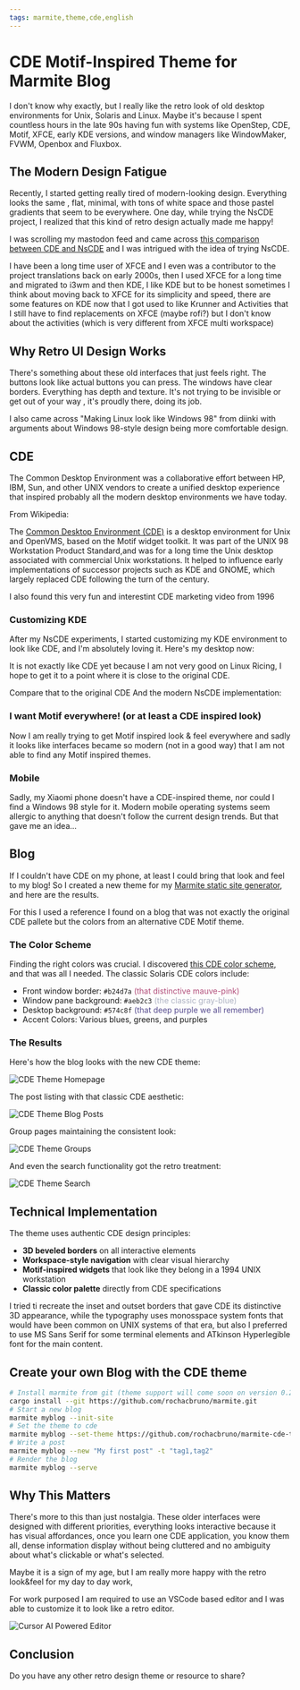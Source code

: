 ```yaml
---
tags: marmite,theme,cde,english
---
```

# CDE Motif-Inspired Theme for Marmite Blog

I don't know why exactly, but I really like the retro look of old desktop environments for Unix, Solaris and Linux. Maybe it's because I spent countless hours in the late 90s having fun with systems like OpenStep, CDE, Motif, XFCE, early KDE versions, and window managers like WindowMaker, FVWM, Openbox and Fluxbox.

## The Modern Design Fatigue

Recently, I started getting really tired of modern-looking design. Everything looks the same , flat, minimal, with tons of white space and those pastel gradients that seem to be everywhere. One day, while trying the NsCDE project, I realized that this kind of retro design actually made me happy!

I was scrolling my mastodon feed and came across [this comparison between CDE and NsCDE](https://www.nequalsonelifestyle.com/2022/07/28/installing-cde-and-comparing-with-nscde/) and I was intrigued with the idea of trying NsCDE.

I have been a long time user of XFCE and I even was a contributor to the project translations back on early 2000s, then I used XFCE for a long time and migrated to i3wm and then KDE, I like KDE but to be honest sometimes I think about moving back to XFCE for its simplicity and speed, there are some features on KDE now that I got used to like Krunner and Activities that I still have to find replacements on XFCE (maybe rofi?) but I don't know about the activities (which is very different from XFCE multi workspace)

## Why Retro UI Design Works

There's something about these old interfaces that just feels right. The buttons look like actual buttons you can press. The windows have clear borders. Everything has depth and texture. It's not trying to be invisible or get out of your way , it's proudly there, doing its job.

I also came across "Making Linux look like Windows 98" from diinki with arguments about Windows 98-style design being more comfortable design. 

<!-- .youtube id=4w1MPd_Y7EE -->

## CDE

The Common Desktop Environment was a collaborative effort between HP, IBM, Sun, and other UNIX vendors to create a unified desktop experience that inspired probably all the modern desktop environments we have today.

From Wikipedia:

>>>
The [Common Desktop Environment (CDE)](https://en.wikipedia.org/wiki/Common_Desktop_Environment) is a desktop environment for Unix and OpenVMS, based on the Motif widget toolkit. It was part of the UNIX 98 Workstation Product Standard,and was for a long time the Unix desktop associated with commercial Unix workstations. It helped to influence early implementations of successor projects such as KDE and GNOME, which largely replaced CDE following the turn of the century. 
>>>

I also found this very fun and interestint CDE marketing video from 1996

<!-- .youtube id=tR7G-wIm-e8 -->

### Customizing KDE

After my NsCDE experiments, I started customizing my KDE environment to look like CDE, and I'm absolutely loving it. Here's my desktop now:

It is not exactly like CDE yet because I am not very good on Linux Ricing, I hope to get it to a point where it is close to the original CDE.

Compare that to the original CDE And the modern NsCDE implementation:

<!-- .gallery path=cde_desktop --> 

### I want Motif everywhere! (or at least a CDE inspired look)

Now I am really trying to get Motif inspired look & feel everywhere and sadly it looks like interfaces became so modern (not in a good way) that I am not able to find any Motif inspired themes.

### Mobile

Sadly, my Xiaomi phone doesn't have a CDE-inspired theme, nor could I find a Windows 98 style for it. Modern mobile operating systems seem allergic to anything that doesn't follow the current design trends. But that gave me an idea...

## Blog

If I couldn't have CDE on my phone, at least I could bring that look and feel to my blog! So I created a new theme for my [Marmite static site generator](https://rochacbruno.github.io/marmite/), and here are the results.

For this I used a reference I found on a blog that was not exactly the original CDE pallete but the colors from an alternative CDE Motif theme.

### The Color Scheme

Finding the right colors was crucial. I discovered [this CDE color scheme](https://www.swisswuff.ch/wordpress/?p=485), and that was all I needed. The classic Solaris CDE colors include:

- Front window border: `#b24d7a` <span style="color: #b24d7a;"> (that distinctive mauve-pink) </span>
- Window pane background: `#aeb2c3` <span style="color: #aeb2c3;"> (the classic gray-blue) </span>
- Desktop background: `#574c8f` <span style="color: #574c8f;"> (that deep purple we all remember) </span>
- Accent Colors: Various blues, greens, and purples

### The Results

Here's how the blog looks with the new CDE theme:

![CDE Theme Homepage](media/cde/blog_theme/cde_theme_home.png)

The post listing with that classic CDE aesthetic:

![CDE Theme Blog Posts](media/cde/blog_theme/cde_theme.png)

Group pages maintaining the consistent look:

![CDE Theme Groups](media/cde/blog_theme/cde_theme_group.png)

And even the search functionality got the retro treatment:

![CDE Theme Search](media/cde/blog_theme/cde_theme_search.png)

## Technical Implementation

The theme uses authentic CDE design principles:
- **3D beveled borders** on all interactive elements
- **Workspace-style navigation** with clear visual hierarchy
- **Motif-inspired widgets** that look like they belong in a 1994 UNIX workstation
- **Classic color palette** directly from CDE specifications

I tried ti recreate the inset and outset borders that gave CDE its distinctive 3D appearance, while the typography uses monosspace system fonts that would have been common on UNIX systems of that era, but also I preferred to use MS Sans Serif for some terminal elements and ATkinson Hyperlegible font for the main content.

## Create your own Blog with the CDE theme


```bash
# Install marmite from git (theme support will come soon on version 0.2.7)
cargo install --git https://github.com/rochacbruno/marmite.git
# Start a new blog
marmite myblog --init-site
# Set the theme to cde
marmite myblog --set-theme https://github.com/rochacbruno/marmite-cde-theme 
# Write a post
marmite myblog --new "My first post" -t "tag1,tag2"
# Render the blog
marmite myblog --serve
```


## Why This Matters

There's more to this than just nostalgia. These older interfaces were designed with different priorities, everything looks interactive because it has visual affordances, once you learn one CDE application, you know them all, dense information display without being cluttered and no ambiguity about what's clickable or what's selected.

Maybe it is a sign of my age, but I am really more happy with the retro look&feel for my day to day work, 

For work purposed I am required to use an VSCode based editor and I was able to customize it to look like a retro editor.

![Cursor AI Powered Editor](media/cde/cursor.png)


## Conclusion

Do you have any other retro design theme or resource to share?
